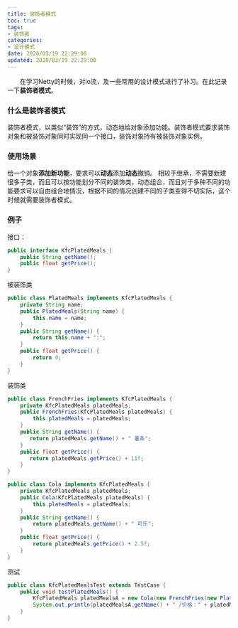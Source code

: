 ```yaml
---
title: 装饰者模式
toc: true
tags:
- 装饰者
categories:
- 设计模式
date: 2020/03/19 22:29:00
updated: 2020/03/19 22:29:00
---
```


&emsp;&emsp;在学习Netty的时候，对io流，及一些常用的设计模式进行了补习。在此记录一下**装饰者模式**。

<!--more-->

### 什么是装饰者模式

装饰者模式，以类似“装饰”的方式，动态地给对象添加功能。装饰者模式要求装饰对象和被装饰对象同时实现同一个接口，装饰对象持有被装饰对象实例。

### 使用场景

给一个对象**添加新功能**，要求可以**动态**添加**动态**撤销。
相较于继承，不需要新建很多子类，而且可以按功能划分不同的装饰类，动态组合，而且对于多种不同的功能要求可以自由组合地情况，根据不同的情况创建不同的子类变得不切实际，这个时候就需要装饰者模式。

### 例子

接口：
```java
public interface KfcPlatedMeals {
    public String getName(); 
    public float getPrice();
}
```
被装饰类
```java
public class PlatedMeals implements KfcPlatedMeals {
    private String name;
    public PlatedMeals(String name) {
        this.name = name;
    }
    public String getName() {
        return this.name + ":";
    }
    public float getPrice() {
        return 0;
    }
}
```
装饰类
```java
public class FrenchFries implements KfcPlatedMeals {
    private KfcPlatedMeals platedMeals;
    public FrenchFries(KfcPlatedMeals platedMeals) {
        this.platedMeals = platedMeals;
    }
    public String getName() {
       return platedMeals.getName() + " 薯条";
    }
    public float getPrice() {
       return platedMeals.getPrice() + 11f;
    }
}
```
```java
public class Cola implements KfcPlatedMeals {
    private KfcPlatedMeals platedMeals;
    public Cola(KfcPlatedMeals platedMeals) {
        this.platedMeals = platedMeals;
    }
    public String getName() {
        return platedMeals.getName() + " 可乐";
    }
    public float getPrice() {
        return platedMeals.getPrice() + 2.5f;
    }
}
```
测试
```java
public class KfcPlatedMealsTest extends TestCase {
    public void testPlatedMeals() {
        KfcPlatedMeals platedMealsA = new Cola(new FrenchFries(new PlatedMeals("套餐A")));
        System.out.println(platedMealsA.getName() + " /价格：" + platedMealsA.getPrice());
    }
}
```
